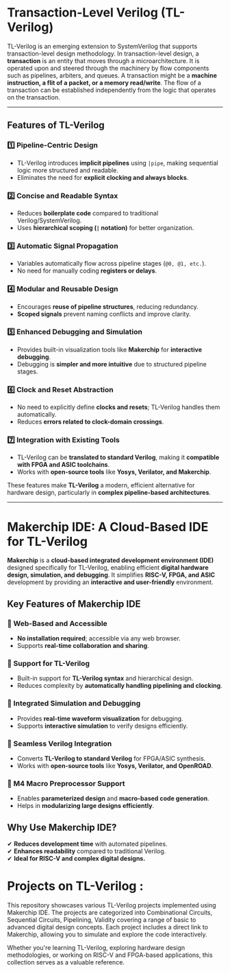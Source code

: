 # **Transaction-Level Verilog (TL-Verilog)**
TL-Verilog is an emerging extension to SystemVerilog that supports transaction-level design methodology. In transaction-level design, a **transaction** is an entity that moves through a microarchitecture. It is operated upon and steered through the machinery by flow components such as pipelines, arbiters, and queues. A transaction might be a **machine instruction, a flit of a packet, or a memory read/write**. The flow of a transaction can be established independently from the logic that operates on the transaction.  

---

## **Features of TL-Verilog**
### 1️⃣ Pipeline-Centric Design
- TL-Verilog introduces **implicit pipelines** using `|pipe`, making sequential logic more structured and readable.
- Eliminates the need for **explicit clocking and always blocks**.

### 2️⃣ Concise and Readable Syntax
- Reduces **boilerplate code** compared to traditional Verilog/SystemVerilog.
- Uses **hierarchical scoping (`|` notation)** for better organization.

### 3️⃣ Automatic Signal Propagation
- Variables automatically flow across pipeline stages (`@0, @1, etc.`).
- No need for manually coding **registers or delays**.

### 4️⃣ Modular and Reusable Design
- Encourages **reuse of pipeline structures**, reducing redundancy.
- **Scoped signals** prevent naming conflicts and improve clarity.

### 5️⃣ Enhanced Debugging and Simulation
- Provides built-in visualization tools like **Makerchip** for **interactive debugging**.
- Debugging is **simpler and more intuitive** due to structured pipeline stages.

### 6️⃣ Clock and Reset Abstraction
- No need to explicitly define **clocks and resets**; TL-Verilog handles them automatically.
- Reduces **errors related to clock-domain crossings**.

### 7️⃣ Integration with Existing Tools
- TL-Verilog can be **translated to standard Verilog**, making it **compatible with FPGA and ASIC toolchains**.
- Works with **open-source tools** like **Yosys, Verilator, and Makerchip**.

These features make **TL-Verilog** a modern, efficient alternative for hardware design, particularly in **complex pipeline-based architectures**.

---

# **Makerchip IDE: A Cloud-Based IDE for TL-Verilog**
**Makerchip** is a **cloud-based integrated development environment (IDE)** designed specifically for TL-Verilog, enabling efficient **digital hardware design, simulation, and debugging**. It simplifies **RISC-V, FPGA, and ASIC** development by providing an **interactive and user-friendly** environment.

## **Key Features of Makerchip IDE**
### 🔹 Web-Based and Accessible
- **No installation required**; accessible via any web browser.
- Supports **real-time collaboration and sharing**.

### 🔹 Support for TL-Verilog
- Built-in support for **TL-Verilog syntax** and hierarchical design.
- Reduces complexity by **automatically handling pipelining and clocking**.

### 🔹 Integrated Simulation and Debugging
- Provides **real-time waveform visualization** for debugging.
- Supports **interactive simulation** to verify designs efficiently.

### 🔹 Seamless Verilog Integration
- Converts **TL-Verilog to standard Verilog** for FPGA/ASIC synthesis.
- Works with **open-source tools** like **Yosys, Verilator, and OpenROAD**.

### 🔹 M4 Macro Preprocessor Support
- Enables **parameterized design** and **macro-based code generation**.
- Helps in **modularizing large designs efficiently**.

## **Why Use Makerchip IDE?**
✔ **Reduces development time** with automated pipelines.  
✔ **Enhances readability** compared to traditional Verilog.  
✔ **Ideal for RISC-V and complex digital designs.**  


# **Projects on TL-Verilog :**

This repository showcases various TL-Verilog projects implemented using Makerchip IDE. The projects are categorized into Combinational Circuits, Sequential Circuits, Pipelining, Validity covering a range of basic to advanced digital design concepts. Each project includes a direct link to Makerchip, allowing you to simulate and explore the code interactively.

Whether you're learning TL-Verilog, exploring hardware design methodologies, or working on RISC-V and FPGA-based applications, this collection serves as a valuable reference.
